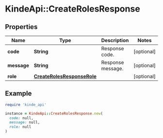 # KindeApi::CreateRolesResponse

## Properties

| Name | Type | Description | Notes |
| ---- | ---- | ----------- | ----- |
| **code** | **String** | Response code. | [optional] |
| **message** | **String** | Response message. | [optional] |
| **role** | [**CreateRolesResponseRole**](CreateRolesResponseRole.md) |  | [optional] |

## Example

```ruby
require 'kinde_api'

instance = KindeApi::CreateRolesResponse.new(
  code: null,
  message: null,
  role: null
)
```

